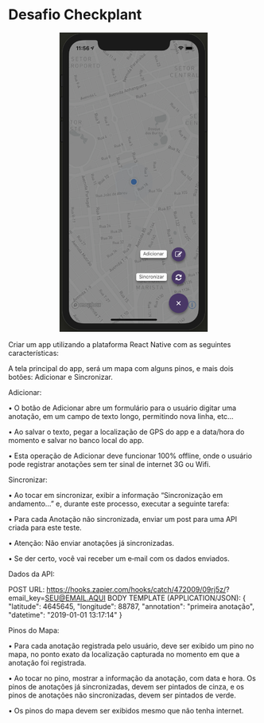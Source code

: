 # Desafio Checkplant

<p align="center"><img src="https://github.com/marcioper/checkplant-desafio/blob/master/screenshot-map.png" height="600" alt="Screenshot"/></p>

Criar um app utilizando a plataforma React Native com as seguintes características:

A tela principal do app, será um mapa com alguns pinos, e mais dois botões: Adicionar e
Sincronizar.

Adicionar:

• O botão de Adicionar abre um formulário para o usuário digitar uma anotação, em um
campo de texto longo, permitindo nova linha, etc...

• Ao salvar o texto, pegar a localização de GPS do app e a data/hora do momento e
salvar no banco local do app.

• Esta operação de Adicionar deve funcionar 100% offline, onde o usuário pode
registrar anotações sem ter sinal de internet 3G ou Wifi.


Sincronizar:

• Ao tocar em sincronizar, exibir a informação “Sincronização em andamento...” e,
durante este processo, executar a seguinte tarefa:

• Para cada Anotação não sincronizada, enviar um post para uma API criada para este
teste.

• Atenção: Não enviar anotações já sincronizadas.

• Se der certo, você vai receber um e‐mail com os dados enviados.


Dados da API:

POST URL: https://hooks.zapier.com/hooks/catch/472009/09rj5z/?
email_key=SEU@EMAIL.AQUI
BODY TEMPLATE (APPLICATION/JSON):
{
"latitude": 4645645,
"longitude": 88787,
"annotation": "primeira anotação",
"datetime": "2019-01-01 13:17:14"
}


Pinos do Mapa:

• Para cada anotação registrada pelo usuário, deve ser exibido um pino no mapa, no
ponto exato da localização capturada no momento em que a anotação foi registrada.

• Ao tocar no pino, mostrar a informação da anotação, com data e hora.
Os pinos de anotações já sincronizadas, devem ser pintados de cinza, e os pinos de
anotações não sincronizadas, devem ser pintados de verde.

• Os pinos do mapa devem ser exibidos mesmo que não tenha internet.

